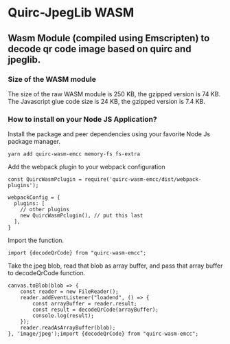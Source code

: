 # Quirc-JpegLib WASM
## Wasm Module (compiled using Emscripten) to decode qr code image based on quirc and jpeglib.

### Size of the WASM module
The size of the raw WASM module is 250 KB, the gzipped version is 74 KB. The Javascript glue code size is 24 KB, the gzipped version is 7.4 KB.

### How to install on your Node JS Application?
Install the package and peer dependencies using your favorite Node Js package manager.

    yarn add quirc-wasm-emcc memory-fs fs-extra
    
Add the webpack plugin to your webpack configuration

    const QuircWasmPclugin = require('quirc-wasm-emcc/dist/webpack-plugins');
    
    webpackConfig = {
      plugins: [
        // other plugins
        new QuircWasmPclugin(), // put this last
      ],
    }

Import the function.

    import {decodeQrCode} from "quirc-wasm-emcc";

Take the jpeg blob, read that blob as array buffer, and pass that array buffer to decodeQrCode function.

    canvas.toBlob(blob => {
        const reader = new FileReader();
        reader.addEventListener("loadend", () => {
            const arrayBuffer = reader.result;
            const result = decodeQrCode(arrayBuffer);
            console.log(result);
        });
        reader.readAsArrayBuffer(blob);
    }, 'image/jpeg');import {decodeQrCode} from "quirc-wasm-emcc";